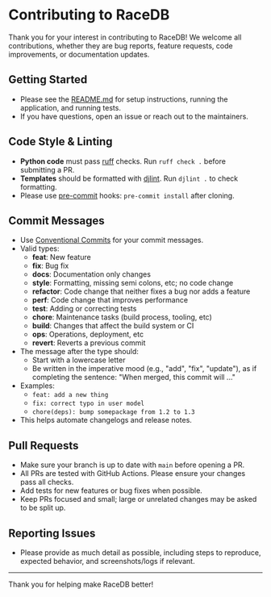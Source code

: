 # Contributing to RaceDB

Thank you for your interest in contributing to RaceDB! We welcome all contributions, whether they are bug reports, feature requests, code improvements, or documentation updates.

## Getting Started
- Please see the [README.md](./README.md) for setup instructions, running the application, and running tests.
- If you have questions, open an issue or reach out to the maintainers.

## Code Style & Linting
- **Python code** must pass [ruff](https://docs.astral.sh/ruff/) checks. Run `ruff check .` before submitting a PR.
- **Templates** should be formatted with [djlint](https://djlint.com/). Run `djlint .` to check formatting.
- Please use [pre-commit](https://pre-commit.com/) hooks: `pre-commit install` after cloning.

## Commit Messages
- Use [Conventional Commits](https://www.conventionalcommits.org/en/v1.0.0/) for your commit messages.
- Valid types:
  - **feat**: New feature
  - **fix**: Bug fix
  - **docs**: Documentation only changes
  - **style**: Formatting, missing semi colons, etc; no code change
  - **refactor**: Code change that neither fixes a bug nor adds a feature
  - **perf**: Code change that improves performance
  - **test**: Adding or correcting tests
  - **chore**: Maintenance tasks (build process, tooling, etc)
  - **build**: Changes that affect the build system or CI
  - **ops**: Operations, deployment, etc
  - **revert**: Reverts a previous commit
- The message after the type should:
  - Start with a lowercase letter
  - Be written in the imperative mood (e.g., "add", "fix", "update"), as if completing the sentence: "When merged, this commit will ..."
- Examples:
  - `feat: add a new thing`
  - `fix: correct typo in user model`
  - `chore(deps): bump somepackage from 1.2 to 1.3`
- This helps automate changelogs and release notes.

## Pull Requests
- Make sure your branch is up to date with `main` before opening a PR.
- All PRs are tested with GitHub Actions. Please ensure your changes pass all checks.
- Add tests for new features or bug fixes when possible.
- Keep PRs focused and small; large or unrelated changes may be asked to be split up.

## Reporting Issues
- Please provide as much detail as possible, including steps to reproduce, expected behavior, and screenshots/logs if relevant.

---
Thank you for helping make RaceDB better!

